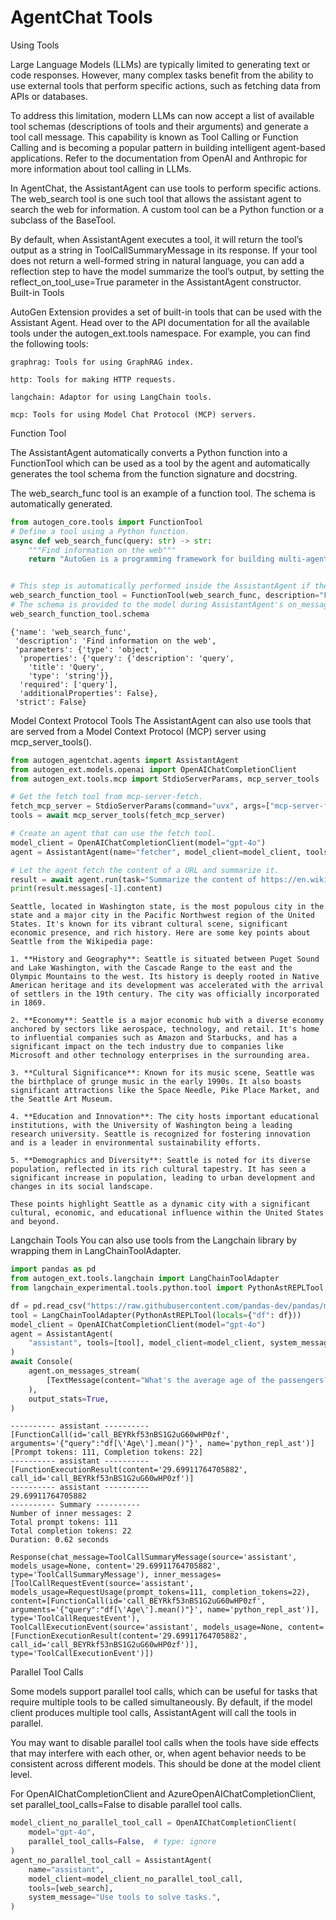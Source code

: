 # AgentChat Tools

Using Tools

Large Language Models (LLMs) are typically limited to generating text or code responses. However, many complex tasks benefit from the ability to use external tools that perform specific actions, such as fetching data from APIs or databases.

To address this limitation, modern LLMs can now accept a list of available tool schemas (descriptions of tools and their arguments) and generate a tool call message. This capability is known as Tool Calling or Function Calling and is becoming a popular pattern in building intelligent agent-based applications. Refer to the documentation from OpenAI and Anthropic for more information about tool calling in LLMs.

In AgentChat, the AssistantAgent can use tools to perform specific actions. The web_search tool is one such tool that allows the assistant agent to search the web for information. A custom tool can be a Python function or a subclass of the BaseTool.

By default, when AssistantAgent executes a tool, it will return the tool’s output as a string in ToolCallSummaryMessage in its response. If your tool does not return a well-formed string in natural language, you can add a reflection step to have the model summarize the tool’s output, by setting the reflect_on_tool_use=True parameter in the AssistantAgent constructor.
Built-in Tools

AutoGen Extension provides a set of built-in tools that can be used with the Assistant Agent. Head over to the API documentation for all the available tools under the autogen_ext.tools namespace. For example, you can find the following tools:

    graphrag: Tools for using GraphRAG index.

    http: Tools for making HTTP requests.

    langchain: Adaptor for using LangChain tools.

    mcp: Tools for using Model Chat Protocol (MCP) servers.

Function Tool

The AssistantAgent automatically converts a Python function into a FunctionTool which can be used as a tool by the agent and automatically generates the tool schema from the function signature and docstring.

The web_search_func tool is an example of a function tool. The schema is automatically generated.


```python
from autogen_core.tools import FunctionTool
# Define a tool using a Python function.
async def web_search_func(query: str) -> str:
    """Find information on the web"""
    return "AutoGen is a programming framework for building multi-agent applications."


# This step is automatically performed inside the AssistantAgent if the tool is a Python function.
web_search_function_tool = FunctionTool(web_search_func, description="Find information on the web")
# The schema is provided to the model during AssistantAgent's on_messages call.
web_search_function_tool.schema
```

```{seealso}
{'name': 'web_search_func',
 'description': 'Find information on the web',
 'parameters': {'type': 'object',
  'properties': {'query': {'description': 'query',
    'title': 'Query',
    'type': 'string'}},
  'required': ['query'],
  'additionalProperties': False},
 'strict': False}
 ```

Model Context Protocol Tools
The AssistantAgent can also use tools that are served from a Model Context Protocol (MCP) server using mcp_server_tools().

```python
from autogen_agentchat.agents import AssistantAgent
from autogen_ext.models.openai import OpenAIChatCompletionClient
from autogen_ext.tools.mcp import StdioServerParams, mcp_server_tools

# Get the fetch tool from mcp-server-fetch.
fetch_mcp_server = StdioServerParams(command="uvx", args=["mcp-server-fetch"])
tools = await mcp_server_tools(fetch_mcp_server)

# Create an agent that can use the fetch tool.
model_client = OpenAIChatCompletionClient(model="gpt-4o")
agent = AssistantAgent(name="fetcher", model_client=model_client, tools=tools, reflect_on_tool_use=True)  # type: ignore

# Let the agent fetch the content of a URL and summarize it.
result = await agent.run(task="Summarize the content of https://en.wikipedia.org/wiki/Seattle")
print(result.messages[-1].content)
```

```{seealso}
Seattle, located in Washington state, is the most populous city in the state and a major city in the Pacific Northwest region of the United States. It's known for its vibrant cultural scene, significant economic presence, and rich history. Here are some key points about Seattle from the Wikipedia page:

1. **History and Geography**: Seattle is situated between Puget Sound and Lake Washington, with the Cascade Range to the east and the Olympic Mountains to the west. Its history is deeply rooted in Native American heritage and its development was accelerated with the arrival of settlers in the 19th century. The city was officially incorporated in 1869.

2. **Economy**: Seattle is a major economic hub with a diverse economy anchored by sectors like aerospace, technology, and retail. It's home to influential companies such as Amazon and Starbucks, and has a significant impact on the tech industry due to companies like Microsoft and other technology enterprises in the surrounding area.

3. **Cultural Significance**: Known for its music scene, Seattle was the birthplace of grunge music in the early 1990s. It also boasts significant attractions like the Space Needle, Pike Place Market, and the Seattle Art Museum. 

4. **Education and Innovation**: The city hosts important educational institutions, with the University of Washington being a leading research university. Seattle is recognized for fostering innovation and is a leader in environmental sustainability efforts.

5. **Demographics and Diversity**: Seattle is noted for its diverse population, reflected in its rich cultural tapestry. It has seen a significant increase in population, leading to urban development and changes in its social landscape.

These points highlight Seattle as a dynamic city with a significant cultural, economic, and educational influence within the United States and beyond.
```

Langchain Tools
You can also use tools from the Langchain library by wrapping them in LangChainToolAdapter.


```python
import pandas as pd
from autogen_ext.tools.langchain import LangChainToolAdapter
from langchain_experimental.tools.python.tool import PythonAstREPLTool

df = pd.read_csv("https://raw.githubusercontent.com/pandas-dev/pandas/main/doc/data/titanic.csv")
tool = LangChainToolAdapter(PythonAstREPLTool(locals={"df": df}))
model_client = OpenAIChatCompletionClient(model="gpt-4o")
agent = AssistantAgent(
    "assistant", tools=[tool], model_client=model_client, system_message="Use the `df` variable to access the dataset."
)
await Console(
    agent.on_messages_stream(
        [TextMessage(content="What's the average age of the passengers?", source="user")], CancellationToken()
    ),
    output_stats=True,
)
```


```{seealso} result
---------- assistant ----------
[FunctionCall(id='call_BEYRkf53nBS1G2uG60wHP0zf', arguments='{"query":"df[\'Age\'].mean()"}', name='python_repl_ast')]
[Prompt tokens: 111, Completion tokens: 22]
---------- assistant ----------
[FunctionExecutionResult(content='29.69911764705882', call_id='call_BEYRkf53nBS1G2uG60wHP0zf')]
---------- assistant ----------
29.69911764705882
---------- Summary ----------
Number of inner messages: 2
Total prompt tokens: 111
Total completion tokens: 22
Duration: 0.62 seconds
```

```{seealso} result
Response(chat_message=ToolCallSummaryMessage(source='assistant', models_usage=None, content='29.69911764705882', type='ToolCallSummaryMessage'), inner_messages=[ToolCallRequestEvent(source='assistant', models_usage=RequestUsage(prompt_tokens=111, completion_tokens=22), content=[FunctionCall(id='call_BEYRkf53nBS1G2uG60wHP0zf', arguments='{"query":"df[\'Age\'].mean()"}', name='python_repl_ast')], type='ToolCallRequestEvent'), ToolCallExecutionEvent(source='assistant', models_usage=None, content=[FunctionExecutionResult(content='29.69911764705882', call_id='call_BEYRkf53nBS1G2uG60wHP0zf')], type='ToolCallExecutionEvent')])
```

Parallel Tool Calls

Some models support parallel tool calls, which can be useful for tasks that require multiple tools to be called simultaneously. By default, if the model client produces multiple tool calls, AssistantAgent will call the tools in parallel.

You may want to disable parallel tool calls when the tools have side effects that may interfere with each other, or, when agent behavior needs to be consistent across different models. This should be done at the model client level.

For OpenAIChatCompletionClient and AzureOpenAIChatCompletionClient, set parallel_tool_calls=False to disable parallel tool calls.

```python
model_client_no_parallel_tool_call = OpenAIChatCompletionClient(
    model="gpt-4o",
    parallel_tool_calls=False,  # type: ignore
)
agent_no_parallel_tool_call = AssistantAgent(
    name="assistant",
    model_client=model_client_no_parallel_tool_call,
    tools=[web_search],
    system_message="Use tools to solve tasks.",
)
```